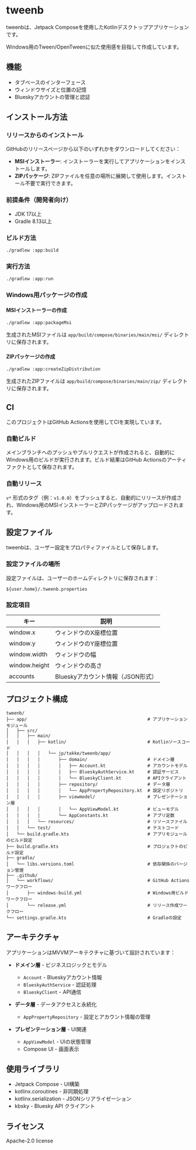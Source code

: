 # tweenb

tweenbは、Jetpack Composeを使用したKotlinデスクトップアプリケーションです。

Windows用のTween/OpenTweenに似た使用感を目指して作成しています。

## 機能

- タブベースのインターフェース
- ウィンドウサイズと位置の記憶
- Blueskyアカウントの管理と認証

## インストール方法

### リリースからのインストール

GitHubのリリースページから以下のいずれかをダウンロードしてください：

- **MSIインストーラー**: インストーラーを実行してアプリケーションをインストールします。
- **ZIPパッケージ**: ZIPファイルを任意の場所に展開して使用します。インストール不要で実行できます。

### 前提条件（開発者向け）

- JDK 17以上
- Gradle 8.13以上

### ビルド方法

```bash
./gradlew :app:build
```

### 実行方法

```bash
./gradlew :app:run
```

### Windows用パッケージの作成

#### MSIインストーラーの作成

```bash
./gradlew :app:packageMsi
```

生成されたMSIファイルは `app/build/compose/binaries/main/msi/` ディレクトリに保存されます。

#### ZIPパッケージの作成

```bash
./gradlew :app:createZipDistribution
```

生成されたZIPファイルは `app/build/compose/binaries/main/zip/` ディレクトリに保存されます。

## CI

このプロジェクトはGitHub Actionsを使用してCIを実現しています。

### 自動ビルド

メインブランチへのプッシュやプルリクエストが作成されると、自動的にWindows用のビルドが実行されます。ビルド結果はGitHub Actionsのアーティファクトとして保存されます。

### 自動リリース

`v*` 形式のタグ（例：`v1.0.0`）をプッシュすると、自動的にリリースが作成され、Windows用のMSIインストーラーとZIPパッケージがアップロードされます。

## 設定ファイル

tweenbは、ユーザー設定をプロパティファイルとして保存します。

### 設定ファイルの場所

設定ファイルは、ユーザーのホームディレクトリに保存されます：

```
${user.home}/.tweenb.properties
```

### 設定項目

| キー | 説明 |
|-----|-----|
| window.x | ウィンドウのX座標位置 |
| window.y | ウィンドウのY座標位置 |
| window.width | ウィンドウの幅 |
| window.height | ウィンドウの高さ |
| accounts | Blueskyアカウント情報（JSON形式） |


## プロジェクト構成

```
tweenb/
├── app/                                              # アプリケーションモジュール
│   ├── src/
│   │   ├── main/
│   │   │   ├── kotlin/                               # Kotlinソースコード
│   │   │   │   └── jp/takke/tweenb/app/
│   │   │   │       ├── domain/                       # ドメイン層
│   │   │   │       │   ├── Account.kt                # アカウントモデル
│   │   │   │       │   ├── BlueskyAuthService.kt     # 認証サービス
│   │   │   │       │   └── BlueskyClient.kt          # APIクライアント
│   │   │   │       ├── repository/                   # データ層
│   │   │   │       │   └── AppPropertyRepository.kt  # 設定リポジトリ
│   │   │   │       ├── viewmodel/                    # プレゼンテーション層
│   │   │   │       │   └── AppViewModel.kt           # ビューモデル
│   │   │   │       └── AppConstants.kt               # アプリ定数
│   │   │   └── resources/                            # リソースファイル
│   │   └── test/                                     # テストコード
│   └── build.gradle.kts                              # アプリモジュールのビルド設定
├── build.gradle.kts                                  # プロジェクトのビルド設定
├── gradle/
│   └── libs.versions.toml                            # 依存関係のバージョン管理
├── .github/
│   └── workflows/                                    # GitHub Actions ワークフロー
│       ├── windows-build.yml                         # Windows用ビルドワークフロー
│       └── release.yml                               # リリース作成ワークフロー
└── settings.gradle.kts                               # Gradleの設定
```

## アーキテクチャ

アプリケーションはMVVMアーキテクチャに基づいて設計されています：

- **ドメイン層** - ビジネスロジックとモデル
  - `Account` - Blueskyアカウント情報
  - `BlueskyAuthService` - 認証処理
  - `BlueskyClient` - API通信

- **データ層** - データアクセスと永続化
  - `AppPropertyRepository` - 設定とアカウント情報の管理

- **プレゼンテーション層** - UI関連
  - `AppViewModel` - UIの状態管理
  - Compose UI - 画面表示

## 使用ライブラリ

- Jetpack Compose - UI構築
- kotlinx.coroutines - 非同期処理
- kotlinx.serialization - JSONシリアライゼーション
- kbsky - Bluesky API クライアント

## ライセンス

Apache-2.0 license
